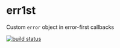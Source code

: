 err1st
======

Custom `error` object in error-first callbacks

[![build status](https://api.travis-ci.org/sailxjx/err1st.png)](https://travis-ci.org/sailxjx/err1st)

